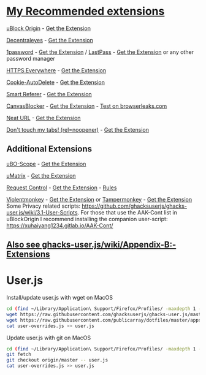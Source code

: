 # [My Recommended extensions](https://addons.mozilla.org/en-US/firefox/collections/publicarray/privacy-kit-57/)

[uBlock Origin](https://github.com/gorhill/uBlock) - [Get the Extension](https://addons.mozilla.org/en-US/firefox/addon/ublock-origin/)

[Decentraleyes](https://decentraleyes.org/) - [Get the Extension](https://addons.mozilla.org/en-US/firefox/addon/decentraleyes/)

[1password](https://1password.com/downloads/) - [Get the Extension](https://agilebits.com/onepassword/extensions) / [LastPass](https://lastpass.com/) - [Get the Extension](https://addons.mozilla.org/en-US/firefox/addon/lastpass-password-manager/) or any other password manager

[HTTPS Everywhere](https://www.eff.org/https-everywhere) - [Get the Extension](https://addons.mozilla.org/en-US/firefox/addon/https-everywhere/)

[Cookie-AutoDelete](https://github.com/Cookie-AutoDelete/Cookie-AutoDelete) - [Get the Extension](https://addons.mozilla.org/en-US/firefox/addon/cookie-autodelete/)

[Smart Referer](https://github.com/meh/smart-referer) - [Get the Extension](https://addons.mozilla.org/en-US/firefox/addon/smart-referer/)

[CanvasBlocker](https://github.com/kkapsner/CanvasBlocker/) - [Get the Extension](https://addons.mozilla.org/en-US/firefox/addon/canvasblocker/) - [Test on browserleaks.com](http://www.browserleaks.com/canvas)

[Neat URL](https://github.com/Smile4ever/firefoxaddons) - [Get the Extension](https://addons.mozilla.org/firefox/addon/neat-url/)

[Don't touch my tabs! (rel=noopener)](https://mathiasbynens.github.io/rel-noopener/) - [Get the Extension](https://addons.mozilla.org/en-US/firefox/addon/dont-touch-my-tabs/)

## Additional Extensions

[uBO-Scope](https://github.com/gorhill/uBO-Scope) - [Get the Extension](https://addons.mozilla.org/en-US/firefox/addon/ubo-scope/)

[uMatrix](https://github.com/gorhill/uMatrix) - [Get the Extension](https://addons.mozilla.org/en-US/firefox/addon/umatrix/)

[Request Control](https://github.com/tumpio/requestcontrol) - [Get the Extension](https://addons.mozilla.org/en-US/firefox/addon/requestcontrol/) - [Rules](https://github.com/ghacksuserjs/ghacks-user.js/wiki/3.5-Request-Control)

[Violentmonkey](https://violentmonkey.github.io/) - [Get the Extension](https://addons.mozilla.org/en-US/firefox/addon/violentmonkey/) or [Tampermonkey](https://tampermonkey.net/) - [Get the Extension](https://addons.mozilla.org/en-US/firefox/addon/tampermonkey/) 
Some Privacy related scripts: https://github.com/ghacksuserjs/ghacks-user.js/wiki/3.1-User-Scripts. For those that use the AAK-Cont list in uBlockOrigin I recommend installing the companion user-script: https://xuhaiyang1234.gitlab.io/AAK-Cont/

<!-- [SSleuth](https://github.com/sibiantony/ssleuth/) - [Get the Extension](https://addons.mozilla.org/en-US/firefox/addon/ssleuth/) -->

## [Also see ghacks-user.js/wiki/Appendix-B:-Extensions](https://github.com/ghacksuserjs/ghacks-user.js/wiki/Appendix-B:-Extensions)

# User.js

Install/update user.js with wget on MacOS

```sh
cd (find ~/Library/Application\ Support/Firefox/Profiles/ -maxdepth 1 -type d -name '*.default')
wget https://raw.githubusercontent.com/ghacksuserjs/ghacks-user.js/master/user.js
wget https://raw.githubusercontent.com/publicarray/dotfiles/master/apps/firefox/myuser.js -O user-overrides.js
cat user-overrides.js >> user.js
```

Update user.js with git on MacOS

```sh
cd (find ~/Library/Application\ Support/Firefox/Profiles/ -maxdepth 1 -type d -name '*.default')
git fetch
git checkout origin/master -- user.js
cat user-overrides.js >> user.js
```
